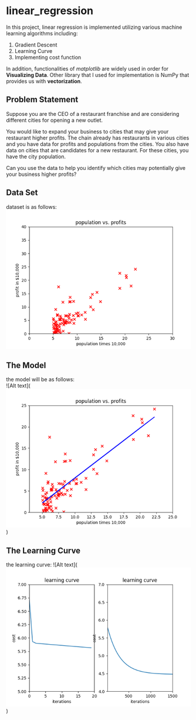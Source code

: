 # linear_regression

In this project, linear regression is implemented utilizing various machine learning algorithms including:
1. Gradient Descent
2. Learning Curve
3. Implementing cost function
 
In addition, functionalities of *matplotlib* are widely used in order for **Visualizing Data**. Other library that I used for implementation is NumPy that provides us with **vectorization**.

## Problem Statement
Suppose you are the CEO of a restaurant franchise and are considering different cities for opening a new outlet.

You would like to expand your business to cities that may give your restaurant higher profits.
The chain already has restaurants in various cities and you have data for profits and populations from the cities.
You also have data on cities that are candidates for a new restaurant.
For these cities, you have the city population.

Can you use the data to help you identify which cities may potentially give your business higher profits?
## Data Set
dataset is as follows:  
![Alt text](https://github.com/Sina-Akhavi/linear_regression/blob/master/images/Figure_3.png)
## The Model
the model will be as follows:  
![Alt text](![Alt text](https://github.com/Sina-Akhavi/linear_regression/blob/master/images/Figure_2.png))

## The Learning Curve
the learning curve:
![Alt text](![Alt text](https://github.com/Sina-Akhavi/linear_regression/blob/master/images/Figure_1.png))









